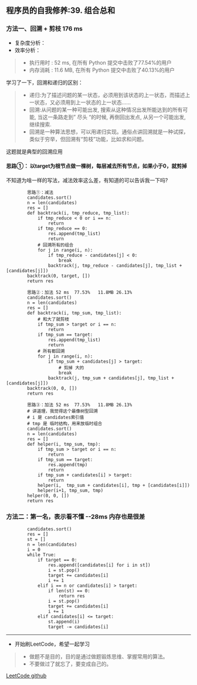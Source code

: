 ## 程序员的自我修养:39. 组合总和
### 方法一、回溯 + 剪枝 176 ms
- 复杂度分析：
- 效率分析：
>- 执行用时 : 52 ms, 在所有 Python 提交中击败了77.54%的用户
>- 内存消耗 : 11.6 MB, 在所有 Python 提交中击败了40.13%的用户

学习了一下，回溯和递归的区别：
>- 递归:为了描述问题的某一状态，必须用到该状态的上一状态，而描述上一状态，又必须用到上一状态的上一状态……
>- 回溯:从问题的某一种可能出发, 搜索从这种情况出发所能达到的所有可能, 当这一条路走到” 尽头 “的时候, 再倒回出发点, 从另一个可能出发, 继续搜索.
>- 回溯是一种算法思想，可以用递归实现。通俗点讲回溯就是一种试探，类似于穷举，但回溯有“剪枝”功能，比如求和问题。

这题就是典型的回溯应用

#### 思路①： 以target为根节点做一棵树，每层减去所有节点，如果小于0，就剪掉
不知道为啥一样的写法，减法效率这么差，有知道的可以告诉我一下吗?
```
        思路①：减法 
        candidates.sort()
        n = len(candidates)
        res = []
        def backtrack(i, tmp_reduce, tmp_list):
            if tmp_reduce < 0 or i == n:
                return
            if tmp_reduce == 0:
                res.append(tmp_list)
                return
            # 回溯所有的组合
            for j in range(i, n):
                if tmp_reduce - candidates[j] < 0:
                    break
                backtrack(j, tmp_reduce - candidates[j], tmp_list + [candidates[j]])
        backtrack(0, target, [])
        return res
```

```
        思路②：加法 52 ms  77.53%   11.8MB 26.13%
        candidates.sort()
        n = len(candidates)
        res = []
        def backtrack(i, tmp_sum, tmp_list):
            # 和大了就剪枝
            if tmp_sum > target or i == n:
                return
            if tmp_sum == target:
                res.append(tmp_list)
                return
            # 所有都回溯
            for j in range(i, n):
                if tmp_sum + candidates[j] > target:
                    # 剪掉 大的
                    break
                backtrack(j, tmp_sum + candidates[j], tmp_list + [candidates[j]])
        backtrack(0, 0, [])
        return res
```

```
        思路③：加法 52 ms  77.53%   11.8MB 26.13%
        # 讲道理，我觉得这个最像树型回溯
        # i 是 candidates索引值
        # tmp 是 临时结构，用来放临时组合
        candidates.sort()
        n = len(candidates)
        res = []
        def helper(i, tmp_sum, tmp):
            if tmp_sum > target or i == n:
                return
            if tmp_sum == target:
                res.append(tmp)
                return
            if tmp_sum + candidates[i] > target:
                return
            helper(i,  tmp_sum + candidates[i], tmp + [candidates[i]])
            helper(i+1, tmp_sum, tmp)
        helper(0, 0, [])
        return res
```

### 方法二：第一名，表示看不懂 --28ms 内存也是很差

```
        candidates.sort()
        res = []
        st = []
        n = len(candidates)
        i = 0
        while True:
            if target == 0:
                res.append([candidates[i] for i in st])
                i = st.pop()
                target += candidates[i]
                i += 1
            elif i == n or candidates[i] > target:
                if len(st) == 0:
                    return res
                i = st.pop()
                target += candidates[i]
                i += 1
            elif candidates[i] <= target:
                st.append(i)
                target -= candidates[i]
```


---

- 开始刷LeetCode，希望一起学习

>- 做题不是目的，目的是通过做题锻炼思维、掌握常用的算法。
>- 不要做过了就忘了，要变成自己的。

[LeetCode github](https://github.com/Aver58/LeetCode)
